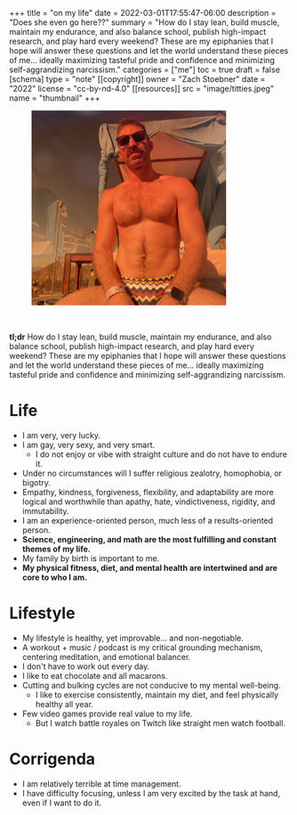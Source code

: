 +++
title = "on my life"
date = 2022-03-01T17:55:47-06:00
description = "Does she even go here??"
summary = "How do I stay lean, build muscle, maintain my endurance, and also balance school, publish high-impact research, and play hard every weekend? These are my epiphanies that I hope will answer these questions and let the world understand these pieces of me... ideally maximizing tasteful pride and confidence and minimizing self-aggrandizing narcissism."
categories = ["me"]
toc = true
draft = false
[schema]
  type = "note"
[[copyright]]
  owner = "Zach Stoebner"
  date = "2022"
  license = "cc-by-nd-4.0"
[[resources]]
  src = "image/titties.jpeg"
  name = "thumbnail"
+++

<figure>
<img src="image/titties.jpeg" alt="Zach Stoebner at Mantamar in Puerto Vallarta showing off his big knockers" style="width:350px;height:350px"/> 
</figure>
<br>

**tl;dr** How do I stay lean, build muscle, maintain my endurance, and also balance school, publish high-impact research, and play hard every weekend? These are my epiphanies that I hope will answer these questions and let the world understand these pieces of me... ideally maximizing tasteful pride and confidence and minimizing self-aggrandizing narcissism.

# Life
- I am very, very lucky. 
- I am gay, very sexy, and very smart.
	- I do not enjoy or vibe with straight culture and do not have to endure it. 
- Under no circumstances will I suffer religious zealotry, homophobia, or bigotry.
- Empathy, kindness, forgiveness, flexibility, and adaptability are more logical and worthwhile than apathy, hate, vindictiveness, rigidity, and immutability.
- I am an experience-oriented person, much less of a results-oriented person.
- <strong>Science, engineering, and math are the most fulfilling and constant themes of my life.</strong>
- My family by birth is important to me. 
- <strong>My physical fitness, diet, and mental health are intertwined and are core to who I am.</strong>

# Lifestyle
- My lifestyle is healthy, yet improvable... and non-negotiable.
- A workout + music / podcast is my critical grounding mechanism, centering meditation, and emotional balancer.
- I don't have to work out every day.
- I like to eat chocolate and all macarons.
- Cutting and bulking cycles are not conducive to my mental well-being. 
	- I like to exercise consistently, maintain my diet, and feel physically healthy all year.
- Few video games provide real value to my life.
	- But I watch battle royales on Twitch like straight men watch football. 

# Corrigenda
- I am relatively terrible at time management.
- I have difficulty focusing, unless I am very excited by the task at hand, even if I want to do it. 
